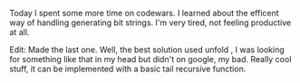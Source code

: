 Today I spent some more time on codewars. I learned about the efficent way of handling generating bit strings. I'm very tired, not feeling productive at all.

Edit: Made the last one. Well, the best solution used unfold , I was looking for something like that in my head but didn't on google, my bad. Really cool stuff, it can be implemented with a basic tail recursive function. 
